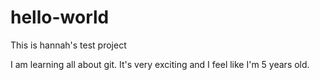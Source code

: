 # hello-world
This is hannah's test project

I am learning all about git. It's very exciting and I feel like I'm 5 years old.
